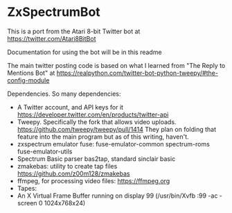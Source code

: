 # ZxSpectrumBot

This is a port from the Atari 8-bit Twitter bot at https://twitter.com/Atari8BitBot


Documentation for using the bot will be in this readme

The main twitter posting code is based on what I learned from "The Reply to Mentions Bot" at https://realpython.com/twitter-bot-python-tweepy/#the-config-module

Dependencies. So many dependencies:
- A Twitter account, and API keys for it https://developer.twitter.com/en/products/twitter-api
- Tweepy. Specifically the fork that allows video uploads. https://github.com/tweepy/tweepy/pull/1414 They plan on folding that feature into the main program but as of this writing, haven't.
- zxspectrum emulator fuse: fuse-emulator-common spectrum-roms fuse-emulator-utils
- Spectrum Basic parser bas2tap, standard sinclair basic
- zmakebas: utility to create tap files https://github.com/z00m128/zmakebas
- ffmpeg, for processing video files: https://ffmpeg.org
- Tapes: 
- An X Virtual Frame Buffer running on display 99 (/usr/bin/Xvfb :99 -ac -screen 0 1024x768x24)
